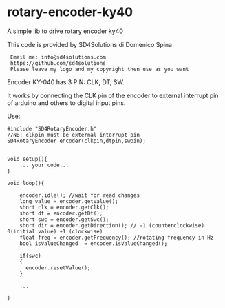 # rotary-encoder-ky40
A simple lib to drive rotary encoder ky40

  This code is provided by SD4Solutions di Domenico Spina

     Email me: info@sd4solutions.com
     https://github.com/sd4solutions
     Please leave my logo and my copyright then use as you want


  Encoder KY-040 has 3 PIN: CLK, DT, SW.

  It works by connecting the CLK pin of the encoder to external interrupt pin of arduino
  and others to digital input pins.

  Use:
  
    #include "SD4RotaryEncoder.h"
    //NB: clkpin must be external interrupt pin
    SD4RotaryEncoder encoder(clkpin,dtpin,swpin);


    void setup(){
        ... your code...
    }

    void loop(){

        encoder.idle(); //wait for read changes
        long value = encoder.getValue();
        short clk = encoder.getClk();
        short dt = encoder.getDt();
        short swc = encoder.getSwc();
        short dir = encoder.getDirection(); // -1 (counterclockwise) 0(initial value) +1 (clockwise)
        float freq = encoder.getFrequency(); //rotating frequency in Hz
        bool isValueChanged  = encoder.isValueChanged();
    
        if(swc)
        {
          encoder.resetValue(); 
        }
    
        ...
        
    }


